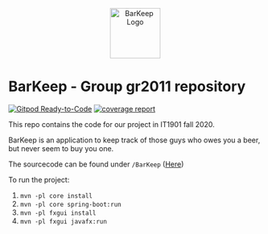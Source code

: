 <p align="center"><img width="100" src="https://s3-us-west-2.amazonaws.com/slack-files2/avatars/2020-09-14/1358704020165_b9d62103fd26c2465570_132.png" alt="BarKeep Logo"></p>

# BarKeep - Group gr2011 repository
[![Gitpod Ready-to-Code](https://img.shields.io/badge/Gitpod-Ready--to--Code-blue?logo=gitpod)](https://gitpod.idi.ntnu.no/#https://gitlab.stud.idi.ntnu.no/it1901/groups-2020/gr2011/gr2011)
[![coverage report](https://gitlab.stud.idi.ntnu.no/it1901/groups-2020/gr2011/gr2011/badges/master/coverage.svg)](https://gitlab.stud.idi.ntnu.no/it1901/groups-2020/gr2011/gr2011/-/commits/master)

This repo contains the code for our project in IT1901 fall 2020.

BarKeep is an application to keep track of those guys who owes you a beer,
but never seem to buy you one.

The sourcecode can be found under
`/BarKeep` ([Here](https://gitlab.stud.idi.ntnu.no/it1901/groups-2020/gr2011/gr2011/-/tree/master/BarKeep))


To run the project:
1. `mvn -pl core install`
2. `mvn -pl core spring-boot:run`
3. `mvn -pl fxgui install`
3. `mvn -pl fxgui javafx:run`